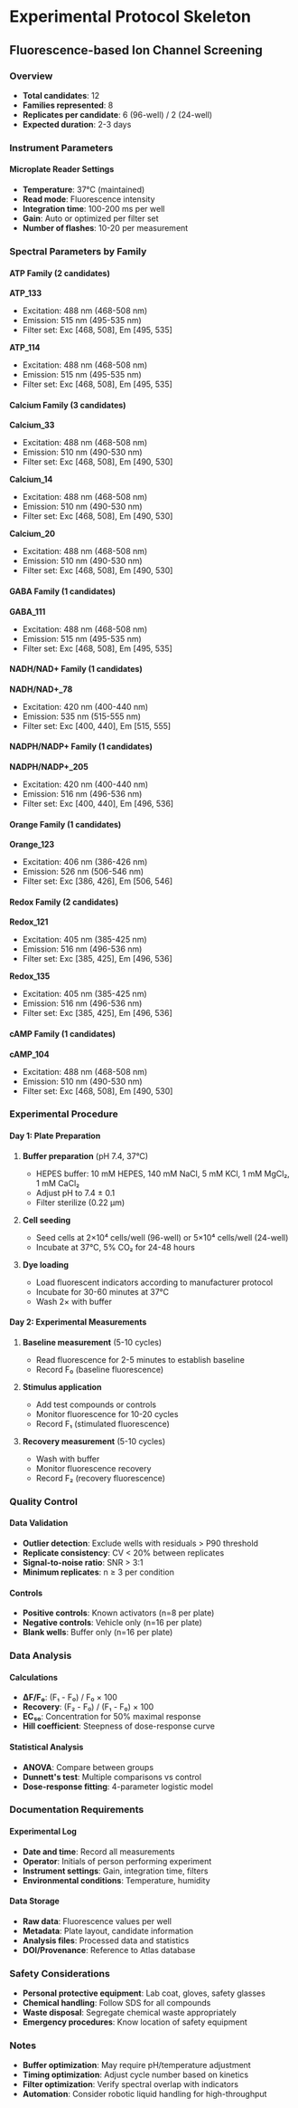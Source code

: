 # Experimental Protocol Skeleton
## Fluorescence-based Ion Channel Screening

### Overview
- **Total candidates**: 12
- **Families represented**: 8
- **Replicates per candidate**: 6 (96-well) / 2 (24-well)
- **Expected duration**: 2-3 days

### Instrument Parameters

#### Microplate Reader Settings
- **Temperature**: 37°C (maintained)
- **Read mode**: Fluorescence intensity
- **Integration time**: 100-200 ms per well
- **Gain**: Auto or optimized per filter set
- **Number of flashes**: 10-20 per measurement

### Spectral Parameters by Family

#### ATP Family (2 candidates)

**ATP_133**
- Excitation: 488 nm (468-508 nm)
- Emission: 515 nm (495-535 nm)
- Filter set: Exc [468, 508], Em [495, 535]

**ATP_114**
- Excitation: 488 nm (468-508 nm)
- Emission: 515 nm (495-535 nm)
- Filter set: Exc [468, 508], Em [495, 535]

#### Calcium Family (3 candidates)

**Calcium_33**
- Excitation: 488 nm (468-508 nm)
- Emission: 510 nm (490-530 nm)
- Filter set: Exc [468, 508], Em [490, 530]

**Calcium_14**
- Excitation: 488 nm (468-508 nm)
- Emission: 510 nm (490-530 nm)
- Filter set: Exc [468, 508], Em [490, 530]

**Calcium_20**
- Excitation: 488 nm (468-508 nm)
- Emission: 510 nm (490-530 nm)
- Filter set: Exc [468, 508], Em [490, 530]

#### GABA Family (1 candidates)

**GABA_111**
- Excitation: 488 nm (468-508 nm)
- Emission: 515 nm (495-535 nm)
- Filter set: Exc [468, 508], Em [495, 535]

#### NADH/NAD+ Family (1 candidates)

**NADH/NAD+_78**
- Excitation: 420 nm (400-440 nm)
- Emission: 535 nm (515-555 nm)
- Filter set: Exc [400, 440], Em [515, 555]

#### NADPH/NADP+ Family (1 candidates)

**NADPH/NADP+_205**
- Excitation: 420 nm (400-440 nm)
- Emission: 516 nm (496-536 nm)
- Filter set: Exc [400, 440], Em [496, 536]

#### Orange Family (1 candidates)

**Orange_123**
- Excitation: 406 nm (386-426 nm)
- Emission: 526 nm (506-546 nm)
- Filter set: Exc [386, 426], Em [506, 546]

#### Redox Family (2 candidates)

**Redox_121**
- Excitation: 405 nm (385-425 nm)
- Emission: 516 nm (496-536 nm)
- Filter set: Exc [385, 425], Em [496, 536]

**Redox_135**
- Excitation: 405 nm (385-425 nm)
- Emission: 516 nm (496-536 nm)
- Filter set: Exc [385, 425], Em [496, 536]

#### cAMP Family (1 candidates)

**cAMP_104**
- Excitation: 488 nm (468-508 nm)
- Emission: 510 nm (490-530 nm)
- Filter set: Exc [468, 508], Em [490, 530]

### Experimental Procedure

#### Day 1: Plate Preparation
1. **Buffer preparation** (pH 7.4, 37°C)
   - HEPES buffer: 10 mM HEPES, 140 mM NaCl, 5 mM KCl, 1 mM MgCl₂, 1 mM CaCl₂
   - Adjust pH to 7.4 ± 0.1
   - Filter sterilize (0.22 μm)

2. **Cell seeding**
   - Seed cells at 2×10⁴ cells/well (96-well) or 5×10⁴ cells/well (24-well)
   - Incubate at 37°C, 5% CO₂ for 24-48 hours

3. **Dye loading**
   - Load fluorescent indicators according to manufacturer protocol
   - Incubate for 30-60 minutes at 37°C
   - Wash 2× with buffer

#### Day 2: Experimental Measurements
1. **Baseline measurement** (5-10 cycles)
   - Read fluorescence for 2-5 minutes to establish baseline
   - Record F₀ (baseline fluorescence)

2. **Stimulus application**
   - Add test compounds or controls
   - Monitor fluorescence for 10-20 cycles
   - Record F₁ (stimulated fluorescence)

3. **Recovery measurement** (5-10 cycles)
   - Wash with buffer
   - Monitor fluorescence recovery
   - Record F₂ (recovery fluorescence)

### Quality Control

#### Data Validation
- **Outlier detection**: Exclude wells with residuals > P90 threshold
- **Replicate consistency**: CV < 20% between replicates
- **Signal-to-noise ratio**: SNR > 3:1
- **Minimum replicates**: n ≥ 3 per condition

#### Controls
- **Positive controls**: Known activators (n=8 per plate)
- **Negative controls**: Vehicle only (n=16 per plate)
- **Blank wells**: Buffer only (n=16 per plate)

### Data Analysis

#### Calculations
- **ΔF/F₀**: (F₁ - F₀) / F₀ × 100
- **Recovery**: (F₂ - F₀) / (F₁ - F₀) × 100
- **EC₅₀**: Concentration for 50% maximal response
- **Hill coefficient**: Steepness of dose-response curve

#### Statistical Analysis
- **ANOVA**: Compare between groups
- **Dunnett's test**: Multiple comparisons vs control
- **Dose-response fitting**: 4-parameter logistic model

### Documentation Requirements

#### Experimental Log
- **Date and time**: Record all measurements
- **Operator**: Initials of person performing experiment
- **Instrument settings**: Gain, integration time, filters
- **Environmental conditions**: Temperature, humidity

#### Data Storage
- **Raw data**: Fluorescence values per well
- **Metadata**: Plate layout, candidate information
- **Analysis files**: Processed data and statistics
- **DOI/Provenance**: Reference to Atlas database

### Safety Considerations

- **Personal protective equipment**: Lab coat, gloves, safety glasses
- **Chemical handling**: Follow SDS for all compounds
- **Waste disposal**: Segregate chemical waste appropriately
- **Emergency procedures**: Know location of safety equipment

### Notes

- **Buffer optimization**: May require pH/temperature adjustment
- **Timing optimization**: Adjust cycle number based on kinetics
- **Filter optimization**: Verify spectral overlap with indicators
- **Automation**: Consider robotic liquid handling for high-throughput

